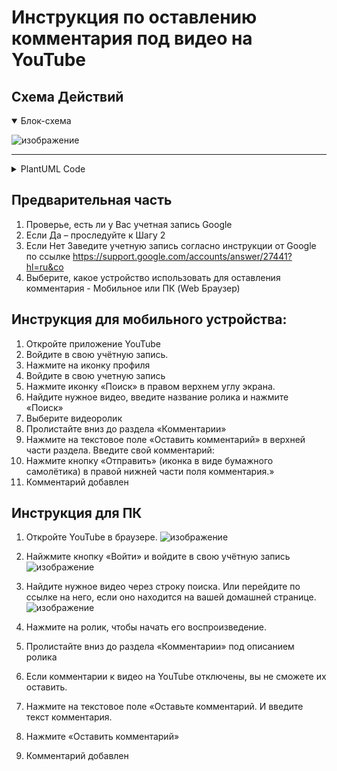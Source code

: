 # Инструкция по оставлению комментария под видео на YouTube

## Cхема Действий


<details open>
  <summary>Блок-схема</summary>
  
  ![изображение](https://github.com/user-attachments/assets/a1bd4035-2cc4-401e-b8e4-f8f1f975ca3b)
  
</details>

-------


<details>
  <summary>PlantUML Code</summary>
  
  ```
  @startuml
'https://plantuml.com/en/activity-diagram-beta'

start

:Проверьте наличие учетной записи Google;
label 01
if (Запись есть?) then (ДА)


else (НЕТ)
    :Заведите учетную запись;
note left
    По инструкции от Google:
    https://support.google.com
    /accounts/answer/27441
end note

endif

:Выберите, какое устройство
 использовать для 
 оставления комментария;

note right
 Мобильное или ПК (Web Браузер);
end note

switch (Какое у вас устройство?)

case (Мобильное)
    :Откройте приложение YouTube;
    :Войдите в свою учётную запись;
    :Нажмите иконку "Поиск" 
     в правом верхнем углу экрана;
    :Найдите нужное видео,
     введите название ролика
     И нажмите "Поиск";
    :Выберите видеоролик 
     и пролистайте вниз 
     до раздела "Комментарии";
    :Нажмите на текстовое поле
     "Оставить комментарий"
     в верхней части раздела;
    :Введите свой комментарий;
    :Нажмите кнопку "Отправить" 
     в правой нижней части 
     поля комментария;
    :Комментарий добавлен;
end
case (ПК (Web браузер))
    :Откройте сайт YouTube;
    :Найжмите кнопку «Войти» 
     и войдите в свою учётную запись;
    :Найдите нужное видео 
     через строку поиска.
     Или перейдите по ссылке на него, 
     если оно находится 
     на вашей домашней странице;
    :Нажмите на ролик, 
     чтобы начать его воспроизведение;
    :Пролистайте вниз
     до раздела «Комментарии»
     под описанием ролика;
    note left
     Если комментарии к видео 
     на YouTube отключены, 
     вы не сможете их оставить. 
    end note
    :Нажмите на текстовое поле 
     «Оставьте комментарий.
     И введите текст комментария;
    :Нажмите кнопку "Оставить комментарий";
    :Комментарий добавлен;
end
endswitch
  @enduml

  ```

</details>



## Предварительная часть


1. Проверье, есть ли у Вас учетная запись Google
  1.	Если Да – проследуйте к Шагу 2	
  2. Если Нет Заведите учетную запись согласно инструкции от Google по ссылке
     https://support.google.com/accounts/answer/27441?hl=ru&co
2. Выберите, какое устройство использовать для оставления комментария - Мобильное или ПК (Web Браузер)
    
## Инструкция для мобильного устройства:

1.	Откройте приложение YouTube 
2.	Войдите в свою учётную запись.
  1.	Нажмите на иконку профиля
  2.	Войдите в свою учетную запись
3.	Нажмите иконку «Поиск» в правом верхнем углу экрана.
4.	Найдите нужное видео, введите название ролика и нажмите «Поиск» 
5.	Выберите видеоролик
6.	Пролистайте вниз до раздела «Комментарии»
7.	Нажмите на текстовое поле «Оставить комментарий» в верхней части раздела.
    Введите свой комментарий:
8.	Нажмите кнопку «Отправить» (иконка в виде бумажного самолётика) в правой нижней части поля комментария.»
9.	Комментарий добавлен
 
## Инструкция для ПК

1.	Откройте YouTube в браузере.
 ![изображение](https://github.com/user-attachments/assets/b7c9fcff-020b-4e85-9140-94de97b4cd30)

2.	Найжмите кнопку «Войти» и войдите в свою учётную запись
 ![изображение](https://github.com/user-attachments/assets/8e0ae852-2b16-4443-a618-21dd285b4bdc)

3.	Найдите нужное видео через строку поиска.
    Или перейдите по ссылке на него, если оно находится на вашей домашней странице.
 ![изображение](https://github.com/user-attachments/assets/ddbce3b4-7119-4adb-af82-de44f2fe1613)

4.	Нажмите на ролик, чтобы начать его воспроизведение.
 
5.	Пролистайте вниз до раздела «Комментарии» под описанием ролика 
  1.	Если комментарии к видео на YouTube отключены, вы не сможете их оставить. 
6.	Нажмите на текстовое поле «Оставьте комментарий. И введите текст комментария. 
7.	Нажмите «Оставить комментарий» 
8.	Комментарий добавлен
 
